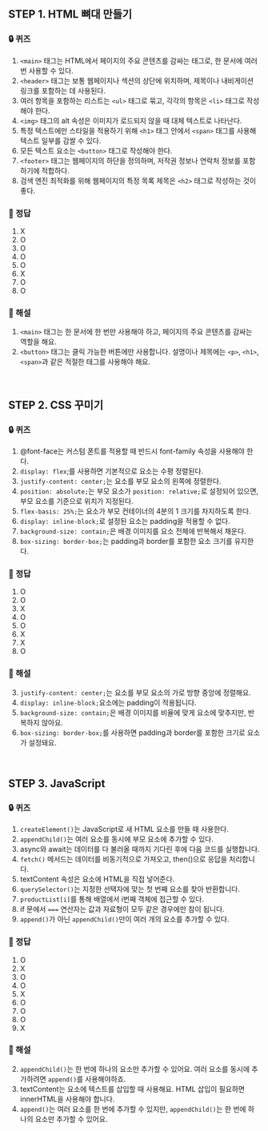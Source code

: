 ## STEP 1. HTML 뼈대 만들기

### 🔒 퀴즈

1. `<main>` 태그는 HTML에서 페이지의 주요 콘텐츠를 감싸는 태그로, 한 문서에 여러 번 사용할 수 있다.
2. `<header>` 태그는 보통 웹페이지나 섹션의 상단에 위치하며, 제목이나 내비게이션 링크를 포함하는 데 사용된다.
3. 여러 항목을 포함하는 리스트는 `<ul>` 태그로 묶고, 각각의 항목은 `<li>` 태그로 작성해야 한다.
4. `<img>` 태그의 alt 속성은 이미지가 로드되지 않을 때 대체 텍스트로 나타난다.
5. 특정 텍스트에만 스타일을 적용하기 위해 `<h1>` 태그 안에서 `<span>` 태그를 사용해 텍스트 일부를 감쌀 수 있다.
6. 모든 텍스트 요소는 `<button>` 태그로 작성해야 한다.
7. `<footer>` 태그는 웹페이지의 하단을 정의하며, 저작권 정보나 연락처 정보를 포함하기에 적합하다.
8. 검색 엔진 최적화를 위해 웹페이지의 특정 목록 제목은 `<h2>` 태그로 작성하는 것이 좋다.

### 🔐 정답

1. X
2. O
3. O
4. O
5. O
6. X
7. O
8. O

### 📝 해설

1. `<main>` 태그는 한 문서에 한 번만 사용해야 하고, 페이지의 주요 콘텐츠를 감싸는 역할을 해요.
2. `<button>` 태그는 클릭 가능한 버튼에만 사용합니다. 설명이나 제목에는 `<p>`, `<h1>`, `<span>`과 같은 적절한 태그를 사용해야 해요.

<br />

## STEP 2. CSS 꾸미기

### 🔒 퀴즈

1. @font-face는 커스텀 폰트를 적용할 때 반드시 font-family 속성을 사용해야 한다.
2. `display: flex`;를 사용하면 기본적으로 요소는 수평 정렬된다.
3. `justify-content: center;`는 요소를 부모 요소의 왼쪽에 정렬한다.
4. `position: absolute;`는 부모 요소가 `position: relative;`로 설정되어 있으면, 부모 요소를 기준으로 위치가 지정된다.
5. `flex-basis: 25%;`는 요소가 부모 컨테이너의 4분의 1 크기를 차지하도록 한다.
6. `display: inline-block;`로 설정된 요소는 padding을 적용할 수 없다.
7. `background-size: contain;`은 배경 이미지를 요소 전체에 반복해서 채운다.
8. `box-sizing: border-box;`는 padding과 border를 포함한 요소 크기를 유지한다.

### 🔐 정답

1. O
2. O
3. X
4. O
5. O
6. X
7. X
8. O

### 📝 해설

3.  `justify-content: center;`는 요소를 부모 요소의 가로 방향 중앙에 정렬해요.
4.  `display: inline-block;`요소에는 padding이 적용됩니다.
5.  `background-size: contain;`은 배경 이미지를 비율에 맞게 요소에 맞추지만, 반복하지 않아요.
6.  `box-sizing: border-box;`를 사용하면 padding과 border를 포함한 크기로 요소가 설정돼요.

<br />

## STEP 3. JavaScript

### 🔒 퀴즈

1. `createElement()`는 JavaScript로 새 HTML 요소를 만들 때 사용한다.
2. `appendChild()`는 여러 요소를 동시에 부모 요소에 추가할 수 있다.
3. async와 await는 데이터를 다 불러올 때까지 기다린 후에 다음 코드를 실행합니다.
4. `fetch()` 메서드는 데이터를 비동기적으로 가져오고, then()으로 응답을 처리합니다.
5. textContent 속성은 요소에 HTML을 직접 넣어준다.
6. `querySelector()`는 지정한 선택자에 맞는 첫 번째 요소를 찾아 반환합니다.
7. `productList[i]`를 통해 배열에서 i번째 객체에 접근할 수 있다.
8. if 문에서 `===` 연산자는 값과 자료형이 모두 같은 경우에만 참이 됩니다.
9. `append()`가 아닌 `appendChild()`만이 여러 개의 요소를 추가할 수 있다.

### 🔐 정답

1. O
2. X
3. O
4. O
5. X
6. O
7. O
8. O
9. X

### 📝 해설

2. `appendChild()`는 한 번에 하나의 요소만 추가할 수 있어요. 여러 요소를 동시에 추가하려면 `append()`를 사용해야하죠.
3. textContent는 요소에 텍스트를 삽입할 때 사용해요. HTML 삽입이 필요하면 innerHTML을 사용해야 합니다.
4. `append()`는 여러 요소를 한 번에 추가할 수 있지만, `appendChild()`는 한 번에 하나의 요소만 추가할 수 있어요.
